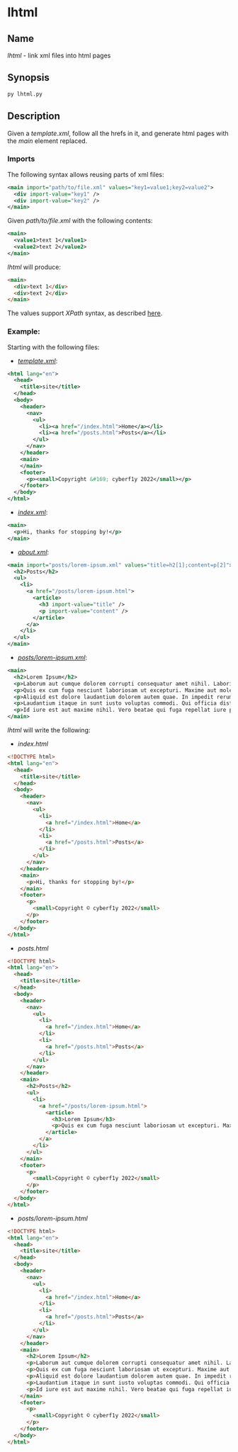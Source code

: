 # lhtml
## Name
*lhtml* - link xml files into html pages

## Synopsis
```sh
py lhtml.py
```

## Description
Given a *template.xml*, follow all the hrefs in it, and generate html pages with
the *main* element replaced.

### Imports
The following syntax allows reusing parts of xml files:
```xml
<main import="path/to/file.xml" values="key1=value1;key2=value2">
  <div import-value="key1" />
  <div import-value="key2" />
</main>
```
Given *path/to/file.xml* with the following contents:
```xml
<main>
  <value1>text 1</value1>
  <value2>text 2</value2>
</main>
```
*lhtml* will produce:
```html
<main>
  <div>text 1</div>
  <div>text 2</div>
</main>
```

The values support *XPath* syntax, as described [here](https://docs.python.org/3/library/xml.etree.elementtree.html#xpath-support).

### Example:
Starting with the following files:
* [*template.xml*](example/template.xml):
```xml
<html lang="en">
  <head>
    <title>site</title>
  </head>
  <body>
    <header>
      <nav>
        <ul>
          <li><a href="/index.html">Home</a></li>
          <li><a href="/posts.html">Posts</a></li>
        </ul>
      </nav>
    </header>
    <main>
    </main>
    <footer>
      <p><small>Copyright &#169; cyberf1y 2022</small></p>
    </footer>
  </body>
</html>
```

* [*index.xml*](example/index.xml):
```xml
<main>
  <p>Hi, thanks for stopping by!</p>
</main>
```

* [*about.xml*](example/posts.xml):
```xml
<main import="posts/lorem-ipsum.xml" values="title=h2[1];content=p[2]">
  <h2>Posts</h2>
  <ul>
    <li>
      <a href="/posts/lorem-ipsum.html">
        <article>
          <h3 import-value="title" />
          <p import-value="content" />
        </article>
      </a>
    </li>
  </ul>
</main>
```

* [*posts/lorem-ipsum.xml*](example/posts/lorem-ipsum.xml):
```xml
<main>
  <h2>Lorem Ipsum</h2>
  <p>Laborum aut cumque dolorem corrupti consequatur amet nihil. Laboriosam dolore minima voluptatum sunt odit. Nulla delectus eum qui. Et voluptatem debitis atque voluptas et quia reiciendis.</p>
  <p>Quis ex cum fuga nesciunt laboriosam ut excepturi. Maxime aut molestias non repellat facilis debitis. In sit temporibus dolore eligendi in voluptatem odit omnis.</p>
  <p>Aliquid est dolore laudantium dolorem autem quae. In impedit rerum explicabo ipsam error sunt eum. Autem fuga voluptas est voluptates a repudiandae enim. Dolores aliquam vero ea odio et fugit minima. Est consequatur culpa iste ut minus tenetur possimus.</p>
  <p>Laudantium itaque in sunt iusto voluptas commodi. Qui officia distinctio exercitationem ipsa officiis. Ea asperiores autem ullam sunt odio soluta consequatur.</p>
  <p>Id iure est aut maxime nihil. Vero beatae qui fuga repellat iure praesentium autem eos. Pariatur ut asperiores reprehenderit repellendus. Quidem necessitatibus delectus est quibusdam ex quas qui. Quia officiis earum sapiente iste ut ut.</p>
</main>
```

*lhtml* will write the following:
* *index.html*
```html
<!DOCTYPE html>
<html lang="en">
  <head>
    <title>site</title>
  </head>
  <body>
    <header>
      <nav>
        <ul>
          <li>
            <a href="/index.html">Home</a>
          </li>
          <li>
            <a href="/posts.html">Posts</a>
          </li>
        </ul>
      </nav>
    </header>
    <main>
      <p>Hi, thanks for stopping by!</p>
    </main>
    <footer>
      <p>
        <small>Copyright © cyberf1y 2022</small>
      </p>
    </footer>
  </body>
</html>
```

* *posts.html*
```html
<!DOCTYPE html>
<html lang="en">
  <head>
    <title>site</title>
  </head>
  <body>
    <header>
      <nav>
        <ul>
          <li>
            <a href="/index.html">Home</a>
          </li>
          <li>
            <a href="/posts.html">Posts</a>
          </li>
        </ul>
      </nav>
    </header>
    <main>
      <h2>Posts</h2>
      <ul>
        <li>
          <a href="/posts/lorem-ipsum.html">
            <article>
              <h3>Lorem Ipsum</h3>
              <p>Quis ex cum fuga nesciunt laboriosam ut excepturi. Maxime aut molestias non repellat facilis debitis. In sit temporibus dolore eligendi in voluptatem odit omnis.</p>
            </article>
          </a>
        </li>
      </ul>
    </main>
    <footer>
      <p>
        <small>Copyright © cyberf1y 2022</small>
      </p>
    </footer>
  </body>
</html>
```

* *posts/lorem-ipsum.html*
```html
<!DOCTYPE html>
<html lang="en">
  <head>
    <title>site</title>
  </head>
  <body>
    <header>
      <nav>
        <ul>
          <li>
            <a href="/index.html">Home</a>
          </li>
          <li>
            <a href="/posts.html">Posts</a>
          </li>
        </ul>
      </nav>
    </header>
    <main>
      <h2>Lorem Ipsum</h2>
      <p>Laborum aut cumque dolorem corrupti consequatur amet nihil. Laboriosam dolore minima voluptatum sunt odit. Nulla delectus eum qui. Et voluptatem debitis atque voluptas et quia reiciendis.</p>
      <p>Quis ex cum fuga nesciunt laboriosam ut excepturi. Maxime aut molestias non repellat facilis debitis. In sit temporibus dolore eligendi in voluptatem odit omnis.</p>
      <p>Aliquid est dolore laudantium dolorem autem quae. In impedit rerum explicabo ipsam error sunt eum. Autem fuga voluptas est voluptates a repudiandae enim. Dolores aliquam vero ea odio et fugit minima. Est consequatur culpa iste ut minus tenetur possimus.</p>
      <p>Laudantium itaque in sunt iusto voluptas commodi. Qui officia distinctio exercitationem ipsa officiis. Ea asperiores autem ullam sunt odio soluta consequatur.</p>
      <p>Id iure est aut maxime nihil. Vero beatae qui fuga repellat iure praesentium autem eos. Pariatur ut asperiores reprehenderit repellendus. Quidem necessitatibus delectus est quibusdam ex quas qui. Quia officiis earum sapiente iste ut ut.</p>
    </main>
    <footer>
      <p>
        <small>Copyright © cyberf1y 2022</small>
      </p>
    </footer>
  </body>
</html>
```
